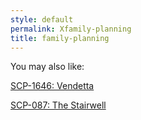 ```yaml
---
style: default
permalink: Xfamily-planning
title: family-planning
---
```

You may also like:

[SCP-1646: Vendetta](http://scp-wiki.net/scp-1646)

[SCP-087: The Stairwell](http://scp-wiki.net/scp-087)
